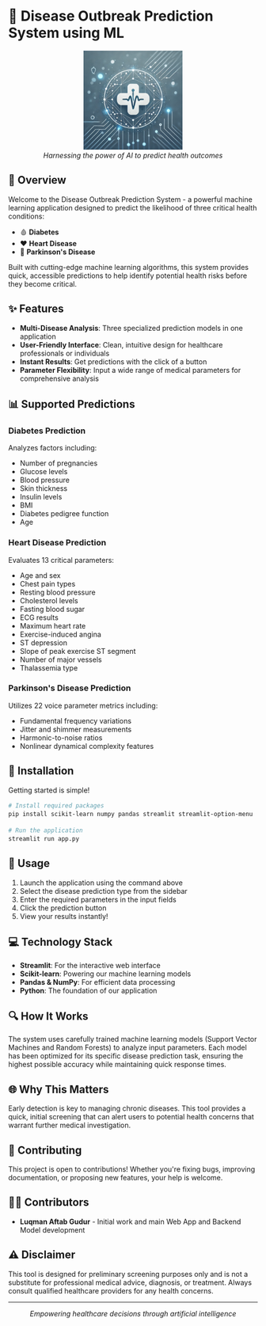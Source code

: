 # 🔬 Disease Outbreak Prediction System using ML

<div align="center">
  <img src="src/Disease%20Outbreak%20Prediction%20Logo.png" alt="Medical AI Logo" width="200"/>
  <br>
  <em>Harnessing the power of AI to predict health outcomes</em>
</div>

## 🌟 Overview

Welcome to the Disease Outbreak Prediction System - a powerful machine learning application designed to predict the likelihood of three critical health conditions:

- 🩸 **Diabetes**
- ❤️ **Heart Disease**
- 🧠 **Parkinson's Disease**

Built with cutting-edge machine learning algorithms, this system provides quick, accessible predictions to help identify potential health risks before they become critical.

## ✨ Features

- **Multi-Disease Analysis**: Three specialized prediction models in one application
- **User-Friendly Interface**: Clean, intuitive design for healthcare professionals or individuals
- **Instant Results**: Get predictions with the click of a button
- **Parameter Flexibility**: Input a wide range of medical parameters for comprehensive analysis

## 📊 Supported Predictions

### Diabetes Prediction
Analyzes factors including:
- Number of pregnancies
- Glucose levels
- Blood pressure
- Skin thickness
- Insulin levels
- BMI
- Diabetes pedigree function
- Age

### Heart Disease Prediction
Evaluates 13 critical parameters:
- Age and sex
- Chest pain types
- Resting blood pressure
- Cholesterol levels
- Fasting blood sugar
- ECG results
- Maximum heart rate
- Exercise-induced angina
- ST depression
- Slope of peak exercise ST segment
- Number of major vessels
- Thalassemia type

### Parkinson's Disease Prediction
Utilizes 22 voice parameter metrics including:
- Fundamental frequency variations
- Jitter and shimmer measurements
- Harmonic-to-noise ratios
- Nonlinear dynamical complexity features

## 🔧 Installation

Getting started is simple!

```bash
# Install required packages
pip install scikit-learn numpy pandas streamlit streamlit-option-menu

# Run the application
streamlit run app.py
```

## 🚀 Usage

1. Launch the application using the command above
2. Select the disease prediction type from the sidebar
3. Enter the required parameters in the input fields
4. Click the prediction button
5. View your results instantly!

## 💻 Technology Stack

- **Streamlit**: For the interactive web interface
- **Scikit-learn**: Powering our machine learning models
- **Pandas & NumPy**: For efficient data processing
- **Python**: The foundation of our application

## 🔍 How It Works

The system uses carefully trained machine learning models (Support Vector Machines and Random Forests) to analyze input parameters. Each model has been optimized for its specific disease prediction task, ensuring the highest possible accuracy while maintaining quick response times.

## 🌐 Why This Matters

Early detection is key to managing chronic diseases. This tool provides a quick, initial screening that can alert users to potential health concerns that warrant further medical investigation.

## 🤝 Contributing

This project is open to contributions! Whether you're fixing bugs, improving documentation, or proposing new features, your help is welcome.

## 👨‍💻 Contributors

- **Luqman Aftab Gudur** - Initial work and main Web App and Backend Model development

## ⚠️ Disclaimer

This tool is designed for preliminary screening purposes only and is not a substitute for professional medical advice, diagnosis, or treatment. Always consult qualified healthcare providers for any health concerns.

---

<div align="center">
  <p><i>Empowering healthcare decisions through artificial intelligence</i></p>
</div>
